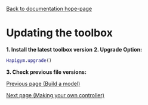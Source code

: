 [Back to documentation hope-page](https://github.com/HAPiWEC/HAPiGYM_docs/blob/main/README.md)

# Updating the toolbox

 **1. Install the latest toolbox version**
 **2. Upgrade Option:**
 
```matlab
Hapigym.upgrade()
```

 **3. Check previous file versions:**


[Previous page (Build a model)](https://github.com/HAPiWEC/HAPiGYM_docs/blob/main/Pages/2-Build-a-model.md)

[Next page (Making your own controller)](https://github.com/HAPiWEC/HAPiGYM_docs/blob/main/Pages/4-Making-your-own-controller.md)
